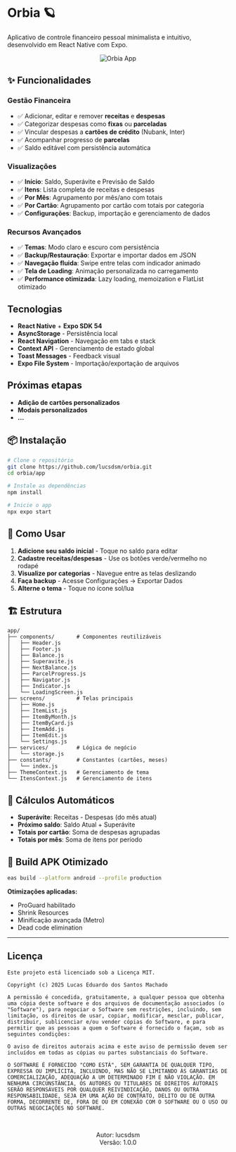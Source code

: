 # Orbia 🪐

Aplicativo de controle financeiro pessoal minimalista e intuitivo, desenvolvido em React Native com Expo.

<p align="center">
  <img src="https://imgur.com/JFTlHYV.png" alt="Orbia App" />
</p>

## ✨ Funcionalidades

### Gestão Financeira
- ✅ Adicionar, editar e remover **receitas** e **despesas**
- ✅ Categorizar despesas como **fixas** ou **parceladas**
- ✅ Vincular despesas a **cartões de crédito** (Nubank, Inter)
- ✅ Acompanhar progresso de **parcelas**
- ✅ Saldo editável com persistência automática

### Visualizações
- ✅ **Início**: Saldo, Superávite e Previsão de Saldo
- ✅ **Itens**: Lista completa de receitas e despesas
- ✅ **Por Mês**: Agrupamento por mês/ano com totais
- ✅ **Por Cartão**: Agrupamento por cartão com totais por categoria
- ✅ **Configurações**: Backup, importação e gerenciamento de dados

### Recursos Avançados
- ✅ **Temas**: Modo claro e escuro com persistência
- ✅ **Backup/Restauração**: Exportar e importar dados em JSON
- ✅ **Navegação fluida**: Swipe entre telas com indicador animado
- ✅ **Tela de Loading**: Animação personalizada no carregamento
- ✅ **Performance otimizada**: Lazy loading, memoization e FlatList otimizado

## Tecnologias

- **React Native** + **Expo SDK 54**
- **AsyncStorage** - Persistência local
- **React Navigation** - Navegação em tabs e stack
- **Context API** - Gerenciamento de estado global
- **Toast Messages** - Feedback visual
- **Expo File System** - Importação/exportação de arquivos

## Próximas etapas

- **Adição de cartões personalizados**
- **Modais personalizados**
- **...**

## 📦 Instalação

```bash
# Clone o repositório
git clone https://github.com/lucsdsm/orbia.git
cd orbia/app

# Instale as dependências
npm install

# Inicie o app
npx expo start
```

## 📱 Como Usar

1. **Adicione seu saldo inicial** - Toque no saldo para editar
2. **Cadastre receitas/despesas** - Use os botões verde/vermelho no rodapé
3. **Visualize por categorias** - Navegue entre as telas deslizando
4. **Faça backup** - Acesse Configurações → Exportar Dados
5. **Alterne o tema** - Toque no ícone sol/lua

## 🏗️ Estrutura

```
app/
├── components/       # Componentes reutilizáveis
│   ├── Header.js
│   ├── Footer.js
│   ├── Balance.js
│   ├── Superavite.js
│   ├── NextBalance.js
│   ├── ParcelProgress.js
│   ├── Navigator.js
│   ├── Indicator.js
│   └── LoadingScreen.js
├── screens/          # Telas principais
│   ├── Home.js
│   ├── ItemList.js
│   ├── ItemByMonth.js
│   ├── ItemByCard.js
│   ├── ItemAdd.js
│   ├── ItemEdit.js
│   └── Settings.js
├── services/         # Lógica de negócio
│   └── storage.js
├── constants/        # Constantes (cartões, meses)
│   └── index.js
├── ThemeContext.js   # Gerenciamento de tema
└── ItensContext.js   # Gerenciamento de itens
```

## 🎯 Cálculos Automáticos

- **Superávite**: Receitas - Despesas (do mês atual)
- **Próximo saldo**: Saldo Atual + Superávite
- **Totais por cartão**: Soma de despesas agrupadas
- **Totais por mês**: Soma de itens por período

## 🔧 Build APK Otimizado

```bash
eas build --platform android --profile production
```

**Otimizações aplicadas:**
- ProGuard habilitado
- Shrink Resources
- Minificação avançada (Metro)
- Dead code elimination

---

## Licença

```
Este projeto está licenciado sob a Licença MIT.

Copyright (c) 2025 Lucas Eduardo dos Santos Machado

A permissão é concedida, gratuitamente, a qualquer pessoa que obtenha uma cópia deste software e dos arquivos de documentação associados (o "Software"), para negociar o Software sem restrições, incluindo, sem limitação, os direitos de usar, copiar, modificar, mesclar, publicar, distribuir, sublicenciar e/ou vender cópias do Software, e para permitir que as pessoas a quem o Software é fornecido o façam, sob as seguintes condições:

O aviso de direitos autorais acima e este aviso de permissão devem ser incluídos em todas as cópias ou partes substanciais do Software.

O SOFTWARE É FORNECIDO "COMO ESTÁ", SEM GARANTIA DE QUALQUER TIPO, EXPRESSA OU IMPLÍCITA, INCLUINDO, MAS NÃO SE LIMITANDO ÀS GARANTIAS DE COMERCIALIZAÇÃO, ADEQUAÇÃO A UM DETERMINADO FIM E NÃO VIOLAÇÃO. EM NENHUMA CIRCUNSTÂNCIA, OS AUTORES OU TITULARES DE DIREITOS AUTORAIS SERÃO RESPONSÁVEIS POR QUALQUER REIVINDICAÇÃO, DANOS OU OUTRA RESPONSABILIDADE, SEJA EM UMA AÇÃO DE CONTRATO, DELITO OU DE OUTRA FORMA, DECORRENTE DE, FORA DE OU EM CONEXÃO COM O SOFTWARE OU O USO OU OUTRAS NEGOCIAÇÕES NO SOFTWARE.
```
<br>
<p align="center">
  Autor: lucsdsm <br>
  Versão: 1.0.0 
</p>


 
